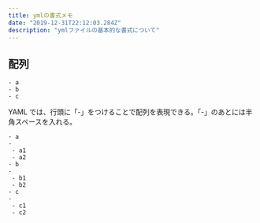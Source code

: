 ```yaml
---
title: ymlの書式メモ
date: "2019-12-31T22:12:03.284Z"
description: "ymlファイルの基本的な書式について"
---
```


## 配列
```
- a
- b
- c
```
YAML では、行頭に「-」をつけることで配列を表現できる。「-」のあとには半角スペースを入れる。

```
- a
-
 - a1
 - a2
- b
-
 - b1
 - b2
- c
-
 - c1
 - c2
```